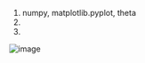 1. numpy, matplotlib.pyplot, theta
2. 
3.
![image](https://github.com/user-attachments/assets/96da3398-9b41-4f19-a5ae-00c4ec855d47)
